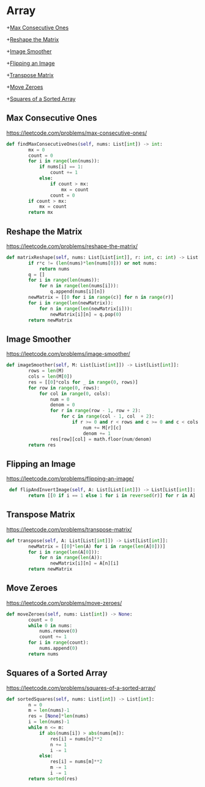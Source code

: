 # Array

+[Max Consecutive Ones](#max-consecutive-ones)

+[Reshape the Matrix](#reshape-the-matrix)

+[Image Smoother](#image-smoother)

+[Flipping an Image](#flipping-an-image)

+[Transpose Matrix](#transpose-matrix)

+[Move Zeroes](#move-zeroes)

+[Squares of a Sorted Array](#squares-of-a-sorted-array)

## Max Consecutive Ones

https://leetcode.com/problems/max-consecutive-ones/

```python
def findMaxConsecutiveOnes(self, nums: List[int]) -> int:
        mx = 0
        count = 0
        for i in range(len(nums)):
            if nums[i] == 1:
                count += 1
            else:
                if count > mx:
                    mx = count
                count = 0
        if count > mx:
            mx = count
        return mx
```

## Reshape the Matrix

https://leetcode.com/problems/reshape-the-matrix/

```python
def matrixReshape(self, nums: List[List[int]], r: int, c: int) -> List[List[int]]:
        if r*c != (len(nums)*len(nums[0])) or not nums:
            return nums
        q = []
        for i in range(len(nums)):
            for n in range(len(nums[i])):
                q.append(nums[i][n])
        newMatrix = [[0 for i in range(c)] for n in range(r)]
        for i in range(len(newMatrix)):
            for n in range(len(newMatrix[i])):
                newMatrix[i][n] = q.pop(0)
        return newMatrix
```

## Image Smoother

https://leetcode.com/problems/image-smoother/

```python
def imageSmoother(self, M: List[List[int]]) -> List[List[int]]:
        rows = len(M)
        cols = len(M[0])
        res = [[0]*cols for _ in range(0, rows)]
        for row in range(0, rows):
            for col in range(0, cols):
                num = 0
                denom = 0
                for r in range(row - 1, row + 2):
                    for c in range(col - 1, col  + 2):
                        if r >= 0 and r < rows and c >= 0 and c < cols:
                            num += M[r][c]
                            denom += 1
                res[row][col] = math.floor(num/denom)
        return res
```

## Flipping an Image

https://leetcode.com/problems/flipping-an-image/

```python
 def flipAndInvertImage(self, A: List[List[int]]) -> List[List[int]]:
        return [[0 if i == 1 else 1 for i in reversed(r)] for r in A]
```

## Transpose Matrix

https://leetcode.com/problems/transpose-matrix/

```python
def transpose(self, A: List[List[int]]) -> List[List[int]]:
        newMatrix = [[0]*len(A) for i in range(len(A[0]))]
        for i in range(len(A[0])):
            for n in range(len(A)):
                newMatrix[i][n] = A[n][i]
        return newMatrix
```

## Move Zeroes

https://leetcode.com/problems/move-zeroes/

```python
def moveZeroes(self, nums: List[int]) -> None:
        count = 0
        while 0 in nums:
            nums.remove(0)
            count += 1
        for i in range(count):
            nums.append(0)
        return nums
```

## Squares of a Sorted Array

https://leetcode.com/problems/squares-of-a-sorted-array/

```python
def sortedSquares(self, nums: List[int]) -> List[int]:
        n = 0
        m = len(nums)-1
        res = [None]*len(nums)
        i = len(nums)-1
        while n <= m:
            if abs(nums[i]) > abs(nums[m]):
                res[i] = nums[n]**2
                n += 1
                i -= 1
            else:
                res[i] = nums[m]**2
                m -= 1
                i -= 1
        return sorted(res)
```